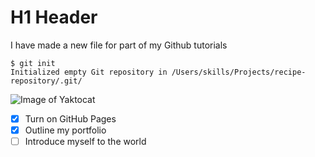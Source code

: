 # H1 Header

I have made a new file for part of my Github tutorials

```
$ git init
Initialized empty Git repository in /Users/skills/Projects/recipe-repository/.git/
```

![Image of Yaktocat](https://octodex.github.com/images/yaktocat.png)

- [x] Turn on GitHub Pages
- [x] Outline my portfolio
- [ ] Introduce myself to the world
